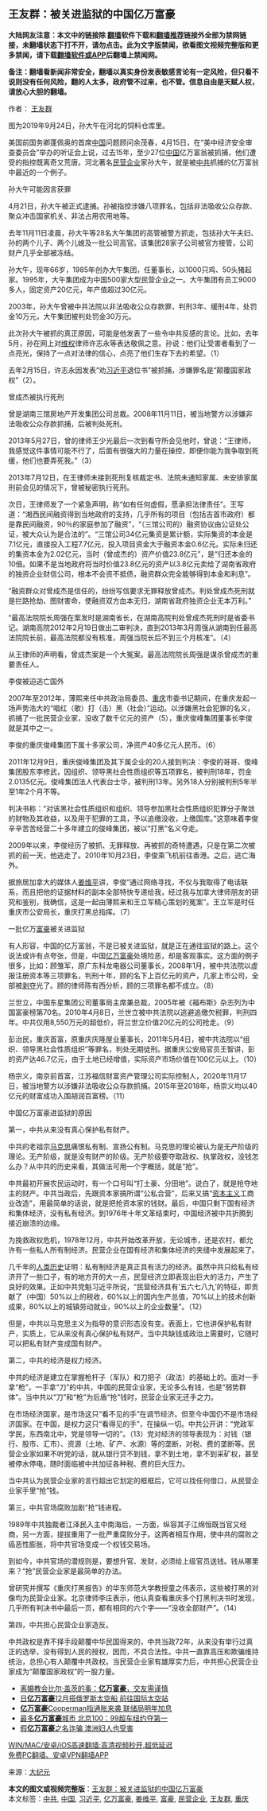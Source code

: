  <h2>王友群：被关进监狱的中国亿万富豪</h2> <p class="notice"><b>大陆网友注意：本文中的链接除 <a href="https://github.com/bannedbook/fanqiang" >翻墙</a>软件下载和<a href="https://github.com/killgcd/justmysocks/blob/master/README.md">翻墙推荐</a>链接外全部为禁网链接，未翻墙状态下打不开，请勿点击。此为文字版禁闻，欲看图文视频完整版和更多禁闻，请下载<a href="https://github.com/bannedbook/fanqiang">翻墙软件或APP</a>后翻墙上禁闻网。</p><p>备注：翻墙看新闻非常安全，翻墙以真实身份发表敏感言论有一定风险，但只看不说则没有任何风险，翻的人太多，政府管不过来，也不管。信息自由是天赋人权，请放心大胆的翻墙。</b></p>  <div class="entry"> <p>作者： <a href="https://www.bannedbook.org/bnews/tag/%e7%8e%8b%e5%8f%8b%e7%be%a4/" class="st_tag internal_tag" rel="tag" title="标签 王友群 下的日志">王友群</a></p> <p id="conimg">图为2019年9月24日，孙大午在河北的饲料仓库里。</p> <p>美国前国务卿蓬佩奥的首席<span class='wp_keywordlink_affiliate'><a href="https://www.bannedbook.org/" title="中国" target="_blank">中国</a></span>问题顾问余茂春，4月15日，在“美中经济安全审查委员会”举办的听证会上说，过去15年，至少27位<a href="https://www.bannedbook.org/bnews/tag/%E4%B8%AD%E5%9B%BD/" class="st_tag internal_tag" rel="tag" title="标签 中国 下的日志">中国</a>亿万富翁被抓捕，他们遭受的指控既离奇又荒唐。河北著名<a href="https://www.bannedbook.org/bnews/tag/%E6%B0%91%E8%90%A5%E4%BC%81%E4%B8%9A/" class="st_tag internal_tag" rel="tag" title="标签 民营企业 下的日志">民营企业</a>家孙大午，就是被<a href="https://www.bannedbook.org/bnews/tag/%e4%b8%ad%e5%85%b1/" class="st_tag internal_tag" rel="tag" title="标签 中共 下的日志">中共</a>抓捕的亿万富翁中最近的一个例子。</p> <p>孙大午可能因言获罪</p> <p>4月21日，孙大午被正式逮捕。孙被指控涉嫌八项罪名，包括非法吸收公众存款、聚众冲击国家机关、非法占用农用地等。</p> <p>去年11月11日凌晨，孙大午等28名大午集团的高管被警方抓走，包括孙大午夫妇、孙的两个儿子、两个儿媳及一批公司高官。该集团28家子公司被官方接管，公司财产几乎全部被冻结。</p> <p>孙大午，现年66岁，1985年创办大午集团，任董事长，以1000只鸡、50头猪起家。1995年，大午集团成为中国500家大型民营企业之一。大午集团有员工9000多人，固定资产20亿元，年产值超过30亿元。</p> <p>2003年，孙大午曾被中共法院以非法吸收公众存款罪，判刑3年、缓刑4年，处罚金10万元，大午集团被判处罚金30万元。</p> <p>此次孙大午被抓的真正原因，可能是他发表了一些令中共反感的言论。比如，去年5月，孙在网上对<span class='wp_keywordlink_affiliate'><a href="https://www.bannedbook.org/bnews/weiquan/" title="维权" target="_blank">维权</a></span>律师许志永等表达敬佩之意。孙说：他们让受害者看到了一点亮光，保持了一点对法律的信心，点亮了他们生存下去的希望。（1）</p> <p>去年2月15日，许志永因发表“劝<a href="https://www.bannedbook.org/bnews/tag/%e4%b9%a0%e8%bf%91%e5%b9%b3/" class="st_tag internal_tag" rel="tag" title="标签 习近平 下的日志">习近平</a>退位书”被抓捕，涉嫌罪名是“颠覆国家政权”（2）。</p> <p>曾成杰被执行死刑</p> <p>曾是湖南三馆房地产开发集团公司总裁。2008年11月11日，被当地警方以涉嫌非法吸收公众存款抓捕，后被判处死刑。</p>  <p>2013年5月27日，曾的律师王少光最后一次到看守所会见他时，曾说：“王律师，我感觉这件事情可能不行了，后面有很强大的力量在操控，即便你能为我争取到死缓，他们也要弄死我。”（3）</p> <p>2013年7月12日，在王律师未接到死刑复核裁定书、法院未通知家属、未安排家属刑前会见的情况下，曾被秘密执行死刑。</p> <p>次日，王律师发了一个紧急声明，称“如有任何虚假，愿承担法律责任”。王写道：“湘西民间融资得到当地政府的支持，几乎所有的项目（包括吉首市政府）都是靠民间融资，90％的家庭参加了融资”，“（三馆公司的）融资协议由公证处公证，被大众认为是合法的”。“三馆公司34亿元集资是累计额，实际集资的本金是7.1亿元，直接投入工程7.7亿元，投入项目资金大于融资本金0.6亿元。实际未归还的集资本金为2.02亿元，当时（曾成杰的）资产价值23.8亿元”，是“归还本金的10倍。如果不是当地政府将当时价值23.8亿元的资产以3.8亿元卖给了湖南省政府的独资企业财信公司，根本不会资不抵债，融资群众完全能够得到本金和利息”。</p> <p>“融资群众对曾成杰是信任的，纷纷写信要求无罪释放曾成杰。判处曾成杰死刑就是拦路抢劫、图财害命，使融资双方血本无归，湖南省政府独资企业无本万利。”</p> <p>“最高法院院长周强在案发时是湖南省长，在湖南高院判处曾成杰死刑时是省委书记。湖南高院2012年2月19日做出二审判决，直到2013年3月周强从湖南到任最高法院院长前，最高法院都没有核准，周强当院长后不到三个月核准”。（4）</p> <p>从王律师的声明看，曾成杰案是一个大冤案。最高法院院长周强是谋杀曾成杰的重要责任人。</p> <p>李俊被迫逃亡国外</p> <p>2007年至2012年，薄熙来任中共政治局委员、<a href="https://www.bannedbook.org/bnews/tag/%e9%87%8d%e5%ba%86/" class="st_tag internal_tag" rel="tag" title="标签 重庆 下的日志">重庆</a>市委书记期间，在重庆发起一场声势浩大的“唱红（歌）打（击）黑（社会）”运动。以涉嫌黑社会犯罪的名义，抓捕了一批民营企业家，没收了数千亿元的资产（5），重庆俊峰集团董事长李俊就是其中之一。</p> <p>李俊的重庆俊峰集团下属十多家公司，净资产40多亿元人民币。（6）</p> <p>2011年12月9日，重庆俊峰集团及其下属企业的20人接到判决：李俊的哥哥、俊峰集团股东李修武，因组织、领导黑社会性质组织等五项罪名，被判刑18年，罚金2.0135亿元。俊峰集团法人代表台士华，被判刑13年。另外18人分别被判刑5年半至1年2个月不等。</p> <p>判决书称：“对该黑社会性质组织和组织、领导参加黑社会性质组织犯罪分子聚敛的财物及其收益，以及用于犯罪的工具，予以追缴没收，上缴国库。”这意味着李俊辛辛苦苦经营二十多年建立的俊峰集团，被以“打黑”名义夺走。</p> <p>2009年以来，李俊经历了被抓、无罪释放、再被抓的奇特遭遇，只是在第二次被抓的前一天，他逃走了。2010年10月23日，李俊乘飞机前往香港。之后，逃亡海外。</p>  <p>据旅居加拿大的媒体人<a href="https://www.bannedbook.org/bnews/tag/%e5%a7%9c%e7%bb%b4%e5%b9%b3/" class="st_tag internal_tag" rel="tag" title="标签 姜维平 下的日志">姜维平</a>讲，李俊“通过网络寻找，不仅与我取得了电话联系，而且把他的证据材料的副本全部特快专递给我，经过我与加拿大律师朋友的研究和鉴别，我确信，这是一起由薄熙来和王立军精心策划的冤案”。王立军是时任重庆市公安局长，重庆打黑总指挥。（7）</p> <p>一批亿万<a href="https://www.bannedbook.org/bnews/tag/%e5%af%8c%e8%b1%aa/" class="st_tag internal_tag" rel="tag" title="标签 富豪 下的日志">富豪</a>被关进监狱</p> <p>有人形容，中国的亿万富翁，不是已被关进监狱，就是正在通往监狱的路上。这个说法或许有点夸张，但是，中国<a href="https://www.bannedbook.org/bnews/tag/%e4%ba%bf%e4%b8%87%e5%af%8c%e8%b1%aa/" class="st_tag internal_tag" rel="tag" title="标签 亿万富豪 下的日志">亿万富豪</a>处境险恶，却是客观事实。这方面的例子很多，比如：顾雏军，原广东科龙电器公司董事长，2008年1月，被中共法院以虚报注册资本等三项罪名，判刑十年，顾的名下上百亿元的资产，几家上市公司，全部被<span class='wp_keywordlink'><a href="https://www.bannedbook.org/forum2/topic21.html" title="《剥夺》 黄建民 著" target="_blank">剥夺</a></span>光了。顾的律师陈有西分析，顾的三项罪名都不成立。（8）</p> <p>兰世立，中国东星集团公司董事局主席兼总裁，2005年被《福布斯》杂志列为中国富豪榜第70名。2010年4月8日，兰世立被中共法院以逃避追缴欠税罪，判刑四年。中共仅用8,550万元的超低价，将兰世立价值20亿元的公司抢走。（9）</p> <p>彭治民，重庆首富，原重庆庆隆屋业董事长，2011年5月4日，被中共法院以“组织、领导黑社会性质组织”等罪名，判处无期徒刑。据重庆公安局官员王智讲，彭的资产达46.7亿元，由于土地已经增值，实际资产市场价值在100亿元以上。（10）</p> <p>杨宗义，南京前首富，江苏福信财富资产管理公司实际控制人，2020年11月17日，被当地警方以涉嫌非法吸收公众存款抓捕。2015年至2018年，杨崇义均以40亿元的财富成功入围胡润百富榜。（11）</p> <p>中国亿万富豪进监狱的原因</p> <p>第一，中共从来没有真心保护私有财产。</p> <p>中共的老祖宗<span class='wp_keywordlink'><a href="https://www.bannedbook.org/forum2/topic105.html" title="《马克思的成魔之路》" target="_blank">马克思</a></span>痛恨私有制、宣扬公有制。马克思的理论被认为是无产阶级的理论。无产阶级，就是没有财产的阶级。无产阶级要夺取政权、执掌政权，没钱怎么办？从中共的历史来看，其做法可用一个字概括，就是“抢”。</p> <p>中共最初开展农民运动时，有一个口号叫“打土豪、分田地”。说白了，就是抢夺地主的财产。中共当政后，先跟资本家搞所谓“公私合营”，后来又搞“<span class='wp_keywordlink'><a href="https://www.bannedbook.org/forum2/topic920.html" title="资本主义与自由" target="_blank">资本主义</a></span>工商业改造”，用最简单的话说，就是把抢资本家的钱财。最后，中国只剩下国有经济和集体经济，没有私有经济。到1976年十年文革结束时，中国经济被中共折腾到接近崩溃的边缘。</p> <p>为挽救政权危机，1978年12月，中共开始改革开放，无论城市，还是农村，都允许有一些私人所有制经济。民营企业在国有经济和集体经济的夹缝中发展起来了。</p> <p>几千年的<span class='wp_keywordlink'><a href="https://www.bannedbook.org/forum3/topic1750.html" title="考古学禁区-被掩藏的人类历史" target="_blank">人类历史</a></span>证明：私有制经济是真正具有活力的经济。虽然中共只给私有经济开了一些口子，有的地方开的大一点，民营经济立即表现出巨大的活力，产生了良好的效果。正如中共党魁习近平所说，“民营经济具有‘五六七八九’的特征，即贡献了（中国）50%以上的税收，60%以上的国内生产总值，70%以上的技术创新成果，80%以上的城镇劳动就业，90%以上的企业数量”。（12）</p>  <p>但是，中共以马克思主义为指导的意识形态没有变。表面上，它也讲保护私有财产，实质上，它从来没有真心保护私有财产。当中共缺钱或政治上需要时，它随时可以把私有财产变成国有财产。</p> <p>第二，中共的经济是权力经济。</p> <p>中共的经济是建立在掌握枪杆子（军队）和刀把子（政法）的基础上的。面对一手拿“枪”，一手拿“刀”的中共，中国的民营企业家，无论多么有钱，也是“弱势群体”。当中共以“刀”和“枪”为后盾“抢”钱时，民营企业家无还手之力。</p> <p>在市场经济国家，是市场这只“看不见的手”在调节经济。但至今中国仍不是市场经济国家。在中国，是权力这只“看得见的手”，在操纵一切。中共公开讲：“党政军学民，东西南北中，党是领导一切的”。（13）党对经济的领导表现为：对钱（银行、股市、汇市）、资源（土地、矿产、水源）等的垄断，对税、费的垄断等。民营企业家如果不听党的话，就从银行贷不到钱，拿不到土地，拿不到采矿权，甚至被停水停电，随时面临被中共加征各种税、费的巨大压力。</p> <p>当中共认为民营企业家的言行超出它划定的框框后，它可以找任何借口，从民营企业家手里“抢”钱。</p> <p>第三，中共官场腐败加剧“抢”钱进程。</p> <p>1989年中共独裁者江泽民入主中南海后，一方面，纵容其子江绵恒既当官又经商，另一方面，提拔重用了一批严重腐败分子。这两者相互作用，使中共的腐败之癌恶性膨胀，将中共官场变成一个权钱交易场。</p> <p>到如今，中共官场的潜规则是，要想升官、发财，必须给上级官员送钱。钱从哪里来？“抢”民营企业家是最简单的办法。</p> <p>曾研究并撰写《重庆打黑报告》的华东师范大学教授童之伟表示，这些被打黑的对像均为民营企业家。北京律师李庄表示，他认真查看重庆多个打黑判决书时发现，几乎所有判决书中最后一页，都有相同的六个字——“没收全部财产”。（14）</p> <p>第四，中共担心民营企业家造反。</p> <p>中共政权是靠不择手段颠覆中华民国得来的，中共当政72年，从来没有举行过真正的选举，没有得到人民的授权，因而，不具合法性。中共一直靠高压和欺骗维持统治，总担心有人颠覆中共政权。当民营企业家有雄厚实力后，中共担心民营企业家成为“颠覆国家政权”的一股力量。</p> <ul class='op-related-articles' title='相关阅读'> <li><a href='https://www.bannedbook.org/bnews/cnnews/20210516/1547402.html' target='_blank'>离婚教会比尔·盖茨的事：<b>亿万富豪</b>，交友需谨慎</a></li> <li><a href='https://www.bannedbook.org/bnews/baitai/20210514/1546421.html' target='_blank'>日<b>亿万富豪</b>12月搭俄罗斯太空船 前往国际太空站</a></li> <li><a href='https://www.bannedbook.org/bnews/cnnews/20210507/1541141.html' target='_blank'><b>亿万富豪</b>Cooperman指通胀来袭 联储局明年加息</a></li> <li><a href='https://www.bannedbook.org/bnews/finance/20210503/1538361.html' target='_blank'>最多<b>亿万富豪</b>城市 北京100：99超车纽约夺第一</a></li> <li><a href='https://www.bannedbook.org/bnews/worldnews/20210428/1535059.html' target='_blank'>假<b>亿万富豪</b>之名诈骗 澳洲妇人也受害</a></li> </ul> <p class="texttj"> <a href="https://github.com/bannedbook/fanqiang/wiki/V2ray%E6%9C%BA%E5%9C%BA" target="_blank">WIN/MAC/安卓/iOS高速翻墙:高清视频秒开,超低延迟</a><br/> <a href="https://github.com/bannedbook/fanqiang/wiki/%E7%A6%81%E9%97%BB%E7%BD%91%E5%AE%89%E5%8D%93%E7%BF%BB%E5%A2%99%E6%96%B0%E9%97%BBAPP" target="_blank">免费PC翻墙、安卓VPN翻墙APP</a></p> <p> 来源：<span class='wp_keywordlink_affiliate'><a href="http://www.epochtimes.com/" title="大纪元" target="_blank">大纪元</a></span> </p><a name='sharetosocial'></a>       <div><b>本文的图文或视频完整版</b>：<a href='https://www.bannedbook.org/bnews/comments/20210518/1548763.html'>王友群：被关进监狱的中国亿万富豪</a></div>  </div><!--END ENTRY--> <div class="postfooter"> <div>本文标签：<a href="https://www.bannedbook.org/bnews/tag/%e4%b8%ad%e5%85%b1/" rel="tag">中共</a>, <a href="https://www.bannedbook.org/bnews/tag/%E4%B8%AD%E5%9B%BD/" rel="tag">中国</a>, <a href="https://www.bannedbook.org/bnews/tag/%e4%b9%a0%e8%bf%91%e5%b9%b3/" rel="tag">习近平</a>, <a href="https://www.bannedbook.org/bnews/tag/%e4%ba%bf%e4%b8%87%e5%af%8c%e8%b1%aa/" rel="tag">亿万富豪</a>, <a href="https://www.bannedbook.org/bnews/tag/%e5%a7%9c%e7%bb%b4%e5%b9%b3/" rel="tag">姜维平</a>, <a href="https://www.bannedbook.org/bnews/tag/%e5%af%8c%e8%b1%aa/" rel="tag">富豪</a>, <a href="https://www.bannedbook.org/bnews/tag/%E6%B0%91%E8%90%A5%E4%BC%81%E4%B8%9A/" rel="tag">民营企业</a>, <a href="https://www.bannedbook.org/bnews/tag/%e7%8e%8b%e5%8f%8b%e7%be%a4/" rel="tag">王友群</a>, <a href="https://www.bannedbook.org/bnews/tag/%e9%87%8d%e5%ba%86/" rel="tag">重庆</a></div>  </div><!--END POSTFOOTER--> 